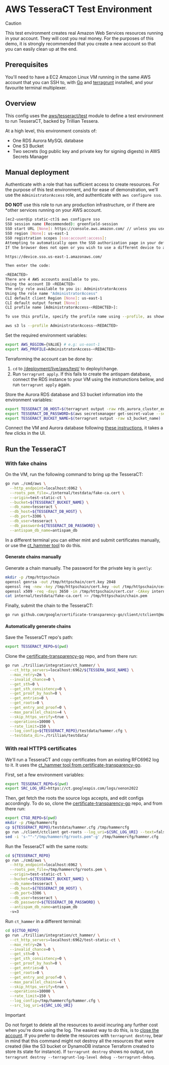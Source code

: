# AWS TesseraCT Test Environment

> [!CAUTION]
> 
> This test environment creates real Amazon Web Services resources running in your account. They will cost you real money. For the purposes of this demo, it is strongly recommended that you create a new account so that you can easily clean up at the end.

## Prerequisites

You'll need to have a EC2 Amazon Linux VM running in the same AWS account that you can SSH to,
with [Go](https://go.dev/doc/install) and 
[terragrunt](https://terragrunt.gruntwork.io/docs/getting-started/install/) 
installed, and your favourite terminal multiplexer.

## Overview

This config uses the [aws/tesseract/test](/deployment/modules/aws/tesseract/test) module to
define a test environment to run TesseraCT, backed by Trillian Tessera.

At a high level, this environment consists of:
- One RDS Aurora MySQL database
- One S3 Bucket
- Two secrets (log public key and private key for signing digests) in AWS Secrets Manager

## Manual deployment 

Authenticate with a role that has sufficient access to create resources.
For the purpose of this test environment, and for ease of demonstration, we'll use the
`AdministratorAccess` role, and authenticate with `aws configure sso`.

**DO NOT** use this role to run any production infrastructure, or if there are
*other services running on your AWS account.

```sh
[ec2-user@ip static-ct]$ aws configure sso
SSO session name (Recommended): greenfield-session
SSO start URL [None]: https://console.aws.amazon.com/ // unless you use a custom signin console
SSO region [None]: us-east-1
SSO registration scopes [sso:account:access]:
Attempting to automatically open the SSO authorization page in your default browser.
If the browser does not open or you wish to use a different device to authorize this request, open the following URL:

https://device.sso.us-east-1.amazonaws.com/

Then enter the code:

<REDACTED>
There are 4 AWS accounts available to you.
Using the account ID <REDACTED>
The only role available to you is: AdministratorAccess
Using the role name "AdministratorAccess"
CLI default client Region [None]: us-east-1
CLI default output format [None]:
CLI profile name [AdministratorAccess-<REDACTED>]:

To use this profile, specify the profile name using --profile, as shown:

aws s3 ls --profile AdministratorAccess-<REDACTED>
```

Set the required environment variables:

```bash
export AWS_REGION={VALUE} # e.g: us-east-1
export AWS_PROFILE=AdministratorAccess-<REDACTED>
```

Terraforming the account can be done by:
  1. `cd` to [/deployment/live/aws/test/](/deployment/live/aws/test/) to deploy/change.
  2. Run `terragrunt apply`. If this fails to create the antispam database,
  connect the RDS instance to your VM using the instrunctions bellow, and run
  `terragrunt apply` again.
  
Store the Aurora RDS database and S3 bucket information into the environment variables:

```sh
export TESSERACT_DB_HOST=$(terragrunt output -raw rds_aurora_cluster_endpoint)
export TESSERACT_DB_PASSWORD=$(aws secretsmanager get-secret-value --secret-id $(terragrunt output -json rds_aurora_cluster_master_user_secret | jq --raw-output .[0].secret_arn) --query SecretString --output text | jq --raw-output .password)
export TESSERACT_BUCKET_NAME=$(terragrunt output -raw s3_bucket_name)
```

Connect the VM and Aurora database following [these instructions](https://docs.aws.amazon.com/AWSEC2/latest/UserGuide/tutorial-ec2-rds-option1.html#option1-task3-connect-ec2-instance-to-rds-database), it takes a few clicks in the UI.

## Run the TesseraCT

### With fake chains

On the VM, run the following command to bring up the TesseraCT:

```bash
go run ./cmd/aws \
  --http_endpoint=localhost:6962 \
  --roots_pem_file=./internal/testdata/fake-ca.cert \
  --origin=test-static-ct \
  --bucket=${TESSERACT_BUCKET_NAME} \
  --db_name=tesseract \
  --db_host=${TESSERACT_DB_HOST} \
  --db_port=3306 \
  --db_user=tesseract \
  --db_password=${TESSERACT_DB_PASSWORD} \
  --antispam_db_name=antispam_db
```

In a different terminal you can either mint and submit certificates manually, or
use the [ct_hammer
tool](https://github.com/google/certificate-transparency-go/blob/master/trillian/integration/ct_hammer/main.go)
to do this.

#### Generate chains manually

Generate a chain manually. The password for the private key is `gently`:

```bash
mkdir -p /tmp/httpschain
openssl genrsa -out /tmp/httpschain/cert.key 2048
openssl req -new -key /tmp/httpschain/cert.key -out /tmp/httpschain/cert.csr -config=internal/testdata/fake-ca.cfg
openssl x509 -req -days 3650 -in /tmp/httpschain/cert.csr -CAkey internal/testdata/fake-ca.privkey.pem -CA internal/testdata/fake-ca.cert -outform pem -out /tmp/httpschain/chain.pem -provider legacy -provider default
cat internal/testdata/fake-ca.cert >> /tmp/httpschain/chain.pem
```

Finally, submit the chain to the TesseraCT:

```bash
go run github.com/google/certificate-transparency-go/client/ctclient@master upload --cert_chain=/tmp/httpschain/chain.pem --skip_https_verify --log_uri=http://localhost:6962/test-static-ct
```

#### Automatically generate chains

Save the TesseraCT repo's path:

```bash
export TESSERACT_REPO=$(pwd)
```

Clone the [certificate-transparency-go](https://github.com/google/certificate-transparency-go) repo, and from there run:

```bash
go run ./trillian/integration/ct_hammer/ \
  --ct_http_servers=localhost:6962/${TESSERA_BASE_NAME} \
  --max_retry=2m \
  --invalid_chance=0 \
  --get_sth=0 \
  --get_sth_consistency=0 \
  --get_proof_by_hash=0 \
  --get_entries=0 \
  --get_roots=0 \
  --get_entry_and_proof=0 \
  --max_parallel_chains=4 \
  --skip_https_verify=true \
  --operations=10000 \
  --rate_limit=150 \
  --log_config=${TESSERACT_REPO}/testdata/hammer.cfg \
  --testdata_dir=./trillian/testdata/
```

### With real HTTPS certificates

We'll run a TesseraCT and copy certificates from an existing RFC6962 log to it.
It uses the [ct_hammer tool from certificate-transparency-go](https://github.com/google/certificate-transparency-go/tree/aceb1d4481907b00c087020a3930c7bd691a0110/trillian/integration/ct_hammer).

First, set a few environment variables:

```bash
export TESSERACT_REPO=$(pwd)
export SRC_LOG_URI=https://ct.googleapis.com/logs/xenon2022
```

Then, get fetch the roots the source logs accepts, and edit configs accordingly.
To do so, clone the [certificate-transparency-go](https://github.com/google/certificate-transparency-go) repo, and from there run:

```bash
export CTGO_REPO=$(pwd)
mkdir -p /tmp/hammercfg
cp ${TESSERACT_REPO}/testdata/hammer.cfg /tmp/hammercfg
go run ./client/ctclient get-roots --log_uri=${SRC_LOG_URI} --text=false > /tmp/hammercfg/roots.pem
sed -i 's-""-"/tmp/hammercfg/roots.pem"-g' /tmp/hammercfg/hammer.cfg
```

Run the TesseraCT with the same roots:

```bash
cd ${TESSERACT_REPO}
go run ./cmd/aws \
  --http_endpoint=localhost:6962 \
  --roots_pem_file=/tmp/hammercfg/roots.pem \
  --origin=test-static-ct \
  --bucket=${TESSERACT_BUCKET_NAME} \
  --db_name=tesseract \
  --db_host=${TESSERACT_DB_HOST} \
  --db_port=3306 \
  --db_user=tesseract \
  --db_password=${TESSERACT_DB_PASSWORD} \
  --antispam_db_name=antispam_db
  -v=3
```

Run `ct_hammer` in a different terminal:

```bash
cd ${CTGO_REPO}
go run ./trillian/integration/ct_hammer/ \
  --ct_http_servers=localhost:6962/test-static-ct \
  --max_retry=2m \
  --invalid_chance=0 \
  --get_sth=0 \
  --get_sth_consistency=0 \
  --get_proof_by_hash=0 \
  --get_entries=0 \
  --get_roots=0 \
  --get_entry_and_proof=0 \
  --max_parallel_chains=4 \
  --skip_https_verify=true \
  --operations=10000 \
  --rate_limit=150 \
  --log_config=/tmp/hammercfg/hammer.cfg \
  --src_log_uri=${SRC_LOG_URI}
```

> [!IMPORTANT]  
> Do not forget to delete all the resources to avoid incuring any further cost
> when you're done using the log. The easiest way to do this, is to [close the account](https://docs.aws.amazon.com/accounts/latest/reference/manage-acct-closing.html).
> If you prefer to delete the resources with `terragrunt destroy`, bear in mind
> that this command might not destroy all the resources that were created (like
> the S3 bucket or DynamoDB instance Terraform created to store its state for
> instance). If `terragrunt destroy` shows no output, run
> `terragrunt destroy --terragrunt-log-level debug --terragrunt-debug`.

